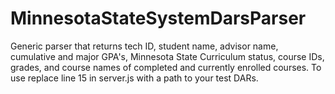 # MinnesotaStateSystemDarsParser
Generic parser that returns tech ID, student name, advisor name, cumulative and major GPA's, Minnesota State Curriculum status, course IDs, grades, and course names of completed and currently enrolled courses.
To use replace line 15 in server.js with a path to your test DARs.

